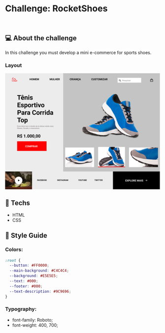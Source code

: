 # Challenge: RocketShoes

<br>

## :computer: About the challenge

In this challenge you must develop a mini e-commerce for sports shoes.

### Layout

<div align="center">
	<img src="../../repository-assets/challenges/rocketshoes/layout.png">
</div>

## :rocket: Techs

- HTML
- CSS

## :art: Style Guide

### Colors:
```css
:root {
  --button: #FF0000;
  --main-background: #C4C4C4;
  --background: #E5E5E5;
  --text: #000;
  --footer: #000;
  --text-description: #9C9696;
}
```

### Typography:

- font-family: Roboto;
- font-weight: 400, 700;